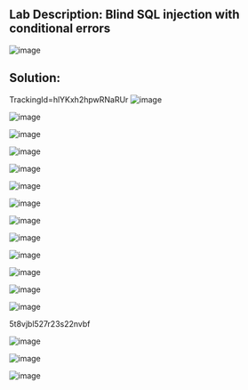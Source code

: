 ## Lab Description:  Blind SQL injection with conditional errors

![image](https://github.com/jayshah17/PortSwiggerLabs/assets/76842630/a5e9dbc3-9ac9-48a0-a87e-becb2368151c)

## Solution: 

TrackingId=hlYKxh2hpwRNaRUr
![image](https://github.com/jayshah17/PortSwiggerLabs/assets/76842630/341af360-9549-4a94-b25f-bcec3e207754)

![image](https://github.com/jayshah17/PortSwiggerLabs/assets/76842630/2a9da187-6d64-41ad-a966-8fb41d1751e1)

![image](https://github.com/jayshah17/PortSwiggerLabs/assets/76842630/6e13713e-ba84-412e-a59a-e0710050c094)


![image](https://github.com/jayshah17/PortSwiggerLabs/assets/76842630/da39281b-1f16-47ef-8acd-70aaf0d0c7d0)

![image](https://github.com/jayshah17/PortSwiggerLabs/assets/76842630/c21fcf2b-c96b-430e-976d-c28e232f0314)

![image](https://github.com/jayshah17/PortSwiggerLabs/assets/76842630/b7b41b32-9841-4821-b30e-28db67e722f1)

![image](https://github.com/jayshah17/PortSwiggerLabs/assets/76842630/3646c210-1018-48da-90bc-c99657204103)

![image](https://github.com/jayshah17/PortSwiggerLabs/assets/76842630/4a39d4bb-7707-46df-b789-0d7c5120f2c1)

![image](https://github.com/jayshah17/PortSwiggerLabs/assets/76842630/2107036f-cb99-43cb-90a5-28cbb97cad4f)

![image](https://github.com/jayshah17/PortSwiggerLabs/assets/76842630/f91349cb-09b5-4913-8a0b-01ed2afc9d20)

![image](https://github.com/jayshah17/PortSwiggerLabs/assets/76842630/7e8763f5-5684-4938-8f3f-f252f4b069d8)

![image](https://github.com/jayshah17/PortSwiggerLabs/assets/76842630/ab730160-9dfe-47cd-8426-a1ebbcc5195c)

![image](https://github.com/jayshah17/PortSwiggerLabs/assets/76842630/12624c5e-e6a8-44a8-bb58-6cb000c2511f)

5t8vjbl527r23s22nvbf

![image](https://github.com/jayshah17/PortSwiggerLabs/assets/76842630/2c953ba1-9f1f-4c31-9a9e-06a187842712)

![image](https://github.com/jayshah17/PortSwiggerLabs/assets/76842630/5f448095-00b0-4172-9f62-92e4f26f6e8e)

![image](https://github.com/jayshah17/PortSwiggerLabs/assets/76842630/9055f2c5-d5bc-47c5-bc66-4995a5e60ecb)




